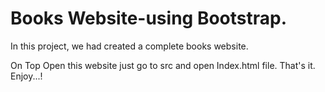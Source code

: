 # Books Website-using Bootstrap.
In this project, we had created a complete books website.

On Top Open this website just go to src and open Index.html file.
That's it.
Enjoy...!
